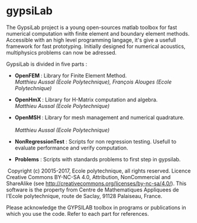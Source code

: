 # gypsiLab
The GypsiLab project is a young open-sources matlab toolbox for fast numerical computation with finite element and boundary element methods. Accessible with an high level programming langage, it's give a usefull framework for fast prototyping. Initially designed for numerical acoustics, multiphysics problems can now be adressed. 

   GypsiLab is divided in five parts :
 
 - <b> OpenFEM </b> : Library for Finite Element Method.
</br> <i>Matthieu Aussal (Ecole Polytechnique), François Alouges (Ecole Polytechnique) </i>
 
 - <b> OpenHmX </b>  : Library for H-Matrix computation and algebra.
 </br> <i> Matthieu Aussal (Ecole Polytechnique) </i>
 
 - <b> OpenMSH </b>  : Library for mesh management and numerical quadrature.  
 </br> <i> Matthieu Aussal (Ecole Polytechnique) </i>
 
 - <b>NonRegressionTest</b> : Scripts for non regression testing. Usefull to evaluate
 performance and verify computation.
 
 - <b>Problems</b> : Scripts with standards problems to first step in gypsilab. 
                                                                        
 Copyright (c) 20015-2017, Ecole polytechnique, all rights reserved. Licence Creative Commons BY-NC-SA 4.0, Attribution, NonCommercial and ShareAlike (see http://creativecommons.org/licenses/by-nc-sa/4.0/). This software is the property from Centre de Mathematiques Appliquees de l'Ecole polytechnique, route de Saclay, 91128 Palaiseau, France.    
                                                             
 Please acknowledge the GYPSILAB toolbox in programs or publications in which you use the code. Refer to each part for references.  
 
